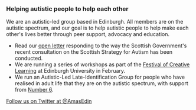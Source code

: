 ### Helping autistic people to help each other

We are an autistic-led group based in Edinburgh. All members are on the autistic spectrum, and our goal is to help autistic people to help make each other's lives better through peer support, advocacy and education.

* Read our [open letter](/openletter.html) responding to the way the Scottish Government's recent consultation on the Scottish Strategy for Autism has been conducted.
* We are running a series of workshops as part of the [Festival of Creative Learning](http://www.festivalofcreativelearning.ed.ac.uk/) at Edinburgh University in February.
* We run an Autistic-Led Late-Identification Group for people who have realised in adult life that they are on the autistic spectrum, with support from [Number 6](http://www.number6.org.uk/).

[Follow us on Twitter at @AmasEdin](https://twitter.com/AmasEdin)
